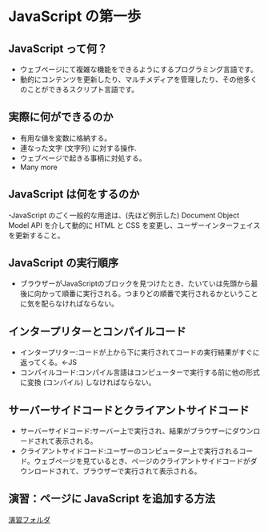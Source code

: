 # JavaScript の第一歩
## JavaScript って何？
- ウェブページにて複雑な機能をできるようにするプログラミング言語です。
- 動的にコンテンツを更新したり、マルチメディアを管理したり、その他多くのことができるスクリプト言語です。

## 実際に何ができるのか
- 有用な値を変数に格納する。
- 連なった文字 (文字列) に対する操作.
- ウェブページで起きる事柄に対処する。
- Many more

## JavaScript は何をするのか
-JavaScript のごく一般的な用途は、(先ほど例示した) Document Object Model API を介して動的に HTML と CSS を変更し、ユーザーインターフェイスを更新すること。

## JavaScript の実行順序
- ブラウザーがJavaScriptのブロックを見つけたとき、たいていは先頭から最後に向かって順番に実行される。つまりどの順番で実行されるかということに気を配らなければならない。
## インタープリターとコンパイルコード
- インタープリター:コードが上から下に実行されてコードの実行結果がすぐに返ってくる。←JS
- コンパイルコード:コンパイル言語はコンピューターで実行する前に他の形式に変換 (コンパイル) しなければならない。

## サーバーサイドコードとクライアントサイドコード
- サーバーサイドコード:サーバー上で実行され、結果がブラウザーにダウンロードされて表示される。
- クライアントサイドコード:ユーザーのコンピューター上で実行されるコード。ウェブページを見ているとき、ページのクライアントサイドコードがダウンロードされて、ブラウザーで実行されて表示される。

## 演習：ページに JavaScript を追加する方法
[演習フォルダ]()
